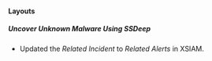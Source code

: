 
#### Layouts
##### Uncover Unknown Malware Using SSDeep
- Updated the *Related Incident* to *Related Alerts* in XSIAM.

